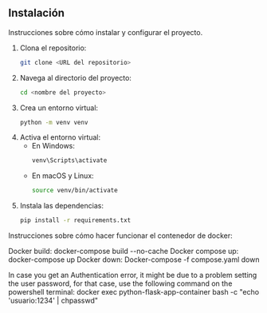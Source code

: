 ## Instalación

Instrucciones sobre cómo instalar y configurar el proyecto.

1. Clona el repositorio:
    ```bash
    git clone <URL del repositorio>
    ```
2. Navega al directorio del proyecto:
    ```bash
    cd <nombre del proyecto>
    ```
3. Crea un entorno virtual:
    ```bash
    python -m venv venv
    ```
4. Activa el entorno virtual:
    - En Windows:
        ```bash
        venv\Scripts\activate
        ```
    - En macOS y Linux:
        ```bash
        source venv/bin/activate
        ```
5. Instala las dependencias:
    ```bash
    pip install -r requirements.txt
    ```

Instrucciones sobre cómo hacer funcionar el contenedor de docker:

Docker build: docker-compose build --no-cache
Docker compose up: docker-compose up
Docker down: Docker-compose -f compose.yaml down

In case you get an Authentication error, it might be due to a problem setting the user password, for that case, use the following command on the powershell terminal:
docker exec python-flask-app-container bash -c "echo 'usuario:1234' | chpasswd"